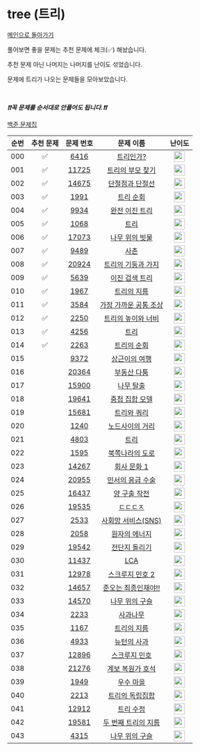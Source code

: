 # tree (트리)

[메인으로 돌아가기](https://github.com/tony9402/baekjoon)

풀어보면 좋을 문제는 추천 문제에 체크(✅) 해놨습니다.

추천 문제 아닌 나머지는 나머지를 난이도 섞었습니다.

문제에 트리가 나오는 문제들을 모아보았습니다.

<br>

***❗️❗️꼭 문제를 순서대로 안풀어도 됩니다.❗️❗️***

[백준 문제집](https://www.acmicpc.net/workbook/view/7645)

| 순번  | 추천 문제 |                                   문제 번호                                   |                                      문제 이름                                      |                                        난이도                                         |
|:---:|:-----:|:-------------------------------------------------------------------------:|:-------------------------------------------------------------------------------:|:----------------------------------------------------------------------------------:|
| 000 |   ✅   |  <a href="https://www.acmicpc.net/problem/6416" target="_blank">6416</a>  |    <a href="https://www.acmicpc.net/problem/6416" target="_blank">트리인가?</a>     | <img height="25px" width="25px" src="https://static.solved.ac/tier_small/0.svg"/>  |
| 001 |   ✅   | <a href="https://www.acmicpc.net/problem/11725" target="_blank">11725</a> |  <a href="https://www.acmicpc.net/problem/11725" target="_blank">트리의 부모 찾기</a>  | <img height="25px" width="25px" src="https://static.solved.ac/tier_small/9.svg"/>  |
| 002 |   ✅   | <a href="https://www.acmicpc.net/problem/14675" target="_blank">14675</a> |  <a href="https://www.acmicpc.net/problem/14675" target="_blank">단절점과 단절선</a>   | <img height="25px" width="25px" src="https://static.solved.ac/tier_small/10.svg"/> |
| 003 |   ✅   |  <a href="https://www.acmicpc.net/problem/1991" target="_blank">1991</a>  |    <a href="https://www.acmicpc.net/problem/1991" target="_blank">트리 순회</a>     | <img height="25px" width="25px" src="https://static.solved.ac/tier_small/10.svg"/> |
| 004 |   ✅   |  <a href="https://www.acmicpc.net/problem/9934" target="_blank">9934</a>  |   <a href="https://www.acmicpc.net/problem/9934" target="_blank">완전 이진 트리</a>   | <img height="25px" width="25px" src="https://static.solved.ac/tier_small/10.svg"/> |
| 005 |   ✅   |  <a href="https://www.acmicpc.net/problem/1068" target="_blank">1068</a>  |      <a href="https://www.acmicpc.net/problem/1068" target="_blank">트리</a>      | <img height="25px" width="25px" src="https://static.solved.ac/tier_small/11.svg"/> |
| 006 |   ✅   | <a href="https://www.acmicpc.net/problem/17073" target="_blank">17073</a> |  <a href="https://www.acmicpc.net/problem/17073" target="_blank">나무 위의 빗물</a>   | <img height="25px" width="25px" src="https://static.solved.ac/tier_small/11.svg"/> |
| 007 |   ✅   |  <a href="https://www.acmicpc.net/problem/9489" target="_blank">9489</a>  |      <a href="https://www.acmicpc.net/problem/9489" target="_blank">사촌</a>      | <img height="25px" width="25px" src="https://static.solved.ac/tier_small/12.svg"/> |
| 008 |   ✅   | <a href="https://www.acmicpc.net/problem/20924" target="_blank">20924</a> | <a href="https://www.acmicpc.net/problem/20924" target="_blank">트리의 기둥과 가지</a>  | <img height="25px" width="25px" src="https://static.solved.ac/tier_small/12.svg"/> |
| 009 |   ✅   |  <a href="https://www.acmicpc.net/problem/5639" target="_blank">5639</a>  |   <a href="https://www.acmicpc.net/problem/5639" target="_blank">이진 검색 트리</a>   | <img height="25px" width="25px" src="https://static.solved.ac/tier_small/12.svg"/> |
| 010 |   ✅   |  <a href="https://www.acmicpc.net/problem/1967" target="_blank">1967</a>  |    <a href="https://www.acmicpc.net/problem/1967" target="_blank">트리의 지름</a>    | <img height="25px" width="25px" src="https://static.solved.ac/tier_small/12.svg"/> |
| 011 |   ✅   |  <a href="https://www.acmicpc.net/problem/3584" target="_blank">3584</a>  | <a href="https://www.acmicpc.net/problem/3584" target="_blank">가장 가까운 공통 조상</a> | <img height="25px" width="25px" src="https://static.solved.ac/tier_small/12.svg"/> |
| 012 |   ✅   |  <a href="https://www.acmicpc.net/problem/2250" target="_blank">2250</a>  |  <a href="https://www.acmicpc.net/problem/2250" target="_blank">트리의 높이와 너비</a>  | <img height="25px" width="25px" src="https://static.solved.ac/tier_small/14.svg"/> |
| 013 |   ✅   |  <a href="https://www.acmicpc.net/problem/4256" target="_blank">4256</a>  |      <a href="https://www.acmicpc.net/problem/4256" target="_blank">트리</a>      | <img height="25px" width="25px" src="https://static.solved.ac/tier_small/14.svg"/> |
| 014 |   ✅   |  <a href="https://www.acmicpc.net/problem/2263" target="_blank">2263</a>  |    <a href="https://www.acmicpc.net/problem/2263" target="_blank">트리의 순회</a>    | <img height="25px" width="25px" src="https://static.solved.ac/tier_small/15.svg"/> |
| 015 |       |  <a href="https://www.acmicpc.net/problem/9372" target="_blank">9372</a>  |   <a href="https://www.acmicpc.net/problem/9372" target="_blank">상근이의 여행</a>    | <img height="25px" width="25px" src="https://static.solved.ac/tier_small/7.svg"/>  |
| 016 |       | <a href="https://www.acmicpc.net/problem/20364" target="_blank">20364</a> |   <a href="https://www.acmicpc.net/problem/20364" target="_blank">부동산 다툼</a>    | <img height="25px" width="25px" src="https://static.solved.ac/tier_small/10.svg"/> |
| 017 |       | <a href="https://www.acmicpc.net/problem/15900" target="_blank">15900</a> |    <a href="https://www.acmicpc.net/problem/15900" target="_blank">나무 탈출</a>    | <img height="25px" width="25px" src="https://static.solved.ac/tier_small/10.svg"/> |
| 018 |       | <a href="https://www.acmicpc.net/problem/19641" target="_blank">19641</a> |  <a href="https://www.acmicpc.net/problem/19641" target="_blank">중첩 집합 모델</a>   | <img height="25px" width="25px" src="https://static.solved.ac/tier_small/11.svg"/> |
| 019 |       | <a href="https://www.acmicpc.net/problem/15681" target="_blank">15681</a> |   <a href="https://www.acmicpc.net/problem/15681" target="_blank">트리와 쿼리</a>    | <img height="25px" width="25px" src="https://static.solved.ac/tier_small/11.svg"/> |
| 020 |       |  <a href="https://www.acmicpc.net/problem/1240" target="_blank">1240</a>  |   <a href="https://www.acmicpc.net/problem/1240" target="_blank">노드사이의 거리</a>   | <img height="25px" width="25px" src="https://static.solved.ac/tier_small/11.svg"/> |
| 021 |       |  <a href="https://www.acmicpc.net/problem/4803" target="_blank">4803</a>  |      <a href="https://www.acmicpc.net/problem/4803" target="_blank">트리</a>      | <img height="25px" width="25px" src="https://static.solved.ac/tier_small/12.svg"/> |
| 022 |       |  <a href="https://www.acmicpc.net/problem/1595" target="_blank">1595</a>  |   <a href="https://www.acmicpc.net/problem/1595" target="_blank">북쪽나라의 도로</a>   | <img height="25px" width="25px" src="https://static.solved.ac/tier_small/12.svg"/> |
| 023 |       | <a href="https://www.acmicpc.net/problem/14267" target="_blank">14267</a> |   <a href="https://www.acmicpc.net/problem/14267" target="_blank">회사 문화 1</a>   | <img height="25px" width="25px" src="https://static.solved.ac/tier_small/12.svg"/> |
| 024 |       | <a href="https://www.acmicpc.net/problem/20955" target="_blank">20955</a> |  <a href="https://www.acmicpc.net/problem/20955" target="_blank">민서의 응급 수술</a>  | <img height="25px" width="25px" src="https://static.solved.ac/tier_small/12.svg"/> |
| 025 |       | <a href="https://www.acmicpc.net/problem/16437" target="_blank">16437</a> |   <a href="https://www.acmicpc.net/problem/16437" target="_blank">양 구출 작전</a>   | <img height="25px" width="25px" src="https://static.solved.ac/tier_small/13.svg"/> |
| 026 |       | <a href="https://www.acmicpc.net/problem/19535" target="_blank">19535</a> |    <a href="https://www.acmicpc.net/problem/19535" target="_blank">ㄷㄷㄷㅈ</a>     | <img height="25px" width="25px" src="https://static.solved.ac/tier_small/13.svg"/> |
| 027 |       |  <a href="https://www.acmicpc.net/problem/2533" target="_blank">2533</a>  | <a href="https://www.acmicpc.net/problem/2533" target="_blank">사회망 서비스(SNS)</a> | <img height="25px" width="25px" src="https://static.solved.ac/tier_small/13.svg"/> |
| 028 |       |  <a href="https://www.acmicpc.net/problem/2058" target="_blank">2058</a>  |   <a href="https://www.acmicpc.net/problem/2058" target="_blank">원자의 에너지</a>    | <img height="25px" width="25px" src="https://static.solved.ac/tier_small/13.svg"/> |
| 029 |       | <a href="https://www.acmicpc.net/problem/19542" target="_blank">19542</a> |   <a href="https://www.acmicpc.net/problem/19542" target="_blank">전단지 돌리기</a>   | <img height="25px" width="25px" src="https://static.solved.ac/tier_small/13.svg"/> |
| 030 |       | <a href="https://www.acmicpc.net/problem/11437" target="_blank">11437</a> |     <a href="https://www.acmicpc.net/problem/11437" target="_blank">LCA</a>     | <img height="25px" width="25px" src="https://static.solved.ac/tier_small/13.svg"/> |
| 031 |       | <a href="https://www.acmicpc.net/problem/12978" target="_blank">12978</a> |  <a href="https://www.acmicpc.net/problem/12978" target="_blank">스크루지 민호 2</a>  | <img height="25px" width="25px" src="https://static.solved.ac/tier_small/13.svg"/> |
| 032 |       | <a href="https://www.acmicpc.net/problem/14657" target="_blank">14657</a> | <a href="https://www.acmicpc.net/problem/14657" target="_blank">준오는 최종인재야!!</a> | <img height="25px" width="25px" src="https://static.solved.ac/tier_small/14.svg"/> |
| 033 |       | <a href="https://www.acmicpc.net/problem/14570" target="_blank">14570</a> |  <a href="https://www.acmicpc.net/problem/14570" target="_blank">나무 위의 구슬</a>   | <img height="25px" width="25px" src="https://static.solved.ac/tier_small/14.svg"/> |
| 034 |       |  <a href="https://www.acmicpc.net/problem/2233" target="_blank">2233</a>  |     <a href="https://www.acmicpc.net/problem/2233" target="_blank">사과나무</a>     | <img height="25px" width="25px" src="https://static.solved.ac/tier_small/14.svg"/> |
| 035 |       |  <a href="https://www.acmicpc.net/problem/1167" target="_blank">1167</a>  |    <a href="https://www.acmicpc.net/problem/1167" target="_blank">트리의 지름</a>    | <img height="25px" width="25px" src="https://static.solved.ac/tier_small/14.svg"/> |
| 036 |       |  <a href="https://www.acmicpc.net/problem/4933" target="_blank">4933</a>  |    <a href="https://www.acmicpc.net/problem/4933" target="_blank">뉴턴의 사과</a>    | <img height="25px" width="25px" src="https://static.solved.ac/tier_small/14.svg"/> |
| 037 |       | <a href="https://www.acmicpc.net/problem/12896" target="_blank">12896</a> |   <a href="https://www.acmicpc.net/problem/12896" target="_blank">스크루지 민호</a>   | <img height="25px" width="25px" src="https://static.solved.ac/tier_small/14.svg"/> |
| 038 |       | <a href="https://www.acmicpc.net/problem/21276" target="_blank">21276</a> |  <a href="https://www.acmicpc.net/problem/21276" target="_blank">계보 복원가 호석</a>  | <img height="25px" width="25px" src="https://static.solved.ac/tier_small/14.svg"/> |
| 039 |       |  <a href="https://www.acmicpc.net/problem/1949" target="_blank">1949</a>  |    <a href="https://www.acmicpc.net/problem/1949" target="_blank">우수 마을</a>     | <img height="25px" width="25px" src="https://static.solved.ac/tier_small/14.svg"/> |
| 040 |       |  <a href="https://www.acmicpc.net/problem/2213" target="_blank">2213</a>  |   <a href="https://www.acmicpc.net/problem/2213" target="_blank">트리의 독립집합</a>   | <img height="25px" width="25px" src="https://static.solved.ac/tier_small/15.svg"/> |
| 041 |       | <a href="https://www.acmicpc.net/problem/12912" target="_blank">12912</a> |    <a href="https://www.acmicpc.net/problem/12912" target="_blank">트리 수정</a>    | <img height="25px" width="25px" src="https://static.solved.ac/tier_small/15.svg"/> |
| 042 |       | <a href="https://www.acmicpc.net/problem/19581" target="_blank">19581</a> | <a href="https://www.acmicpc.net/problem/19581" target="_blank">두 번째 트리의 지름</a> | <img height="25px" width="25px" src="https://static.solved.ac/tier_small/16.svg"/> |
| 043 |       |  <a href="https://www.acmicpc.net/problem/4315" target="_blank">4315</a>  |   <a href="https://www.acmicpc.net/problem/4315" target="_blank">나무 위의 구슬</a>   | <img height="25px" width="25px" src="https://static.solved.ac/tier_small/16.svg"/> |
